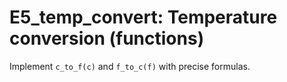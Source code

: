 # E5_temp_convert: Temperature conversion (functions)

Implement `c_to_f(c)` and `f_to_c(f)` with precise formulas.

